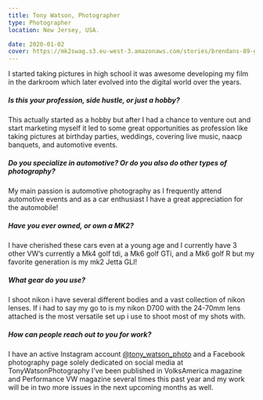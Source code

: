 ```yaml
---
title: Tony Watson, Photographer
type: Photographer
location: New Jersey, USA.

date: 2020-01-02
cover: https://mk2swag.s3.eu-west-3.amazonaws.com/stories/brendans-89-golf-cover.jpg
---
```


I started taking pictures in high school it was awesome developing my film in the darkroom which later evolved into the digital world over the years.

##### Is this your profession, side hustle, or just a hobby?
This actually started as a hobby but after I had a chance to venture out and start marketing myself it led to some great opportunities as profession like taking pictures at birthday parties, weddings, covering live music, naacp banquets, and automotive events.

##### Do you specialize in automotive? Or do you also do other types of photography?
My main passion is automotive photography as I frequently attend automotive events and as a car enthusiast I have a great appreciation for the automobile!

##### Have you ever owned, or own a MK2?
I have cherished these cars even at a young age and I currently have 3 other VW’s currently a Mk4 golf tdi, a Mk6 golf GTi, and a Mk6 golf R  but my favorite generation is my mk2 Jetta GLI!

##### What gear do you use?
I shoot nikon i have several different bodies and a vast collection of nikon lenses. If i had to say my go to is my nikon D700 with the 24-70mm lens attached is the most versatile set up i use to shoot most of my shots with.

##### How can people reach out to you for work?
I have an active Instagram account [@tony_watson_photo](https://www.instagram.com/tony_watson_photo/) and a Facebook photography page solely dedicated on social media at TonyWatsonPhotography
I’ve been published in VolksAmerica magazine and Performance VW magazine several times this past year and my work will be in two more issues in the next upcoming months as well.